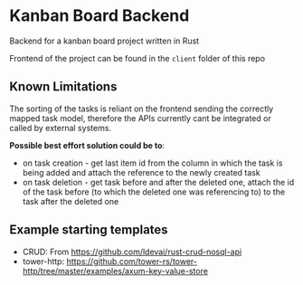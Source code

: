 # Kanban Board Backend

Backend for a kanban board project written in Rust

Frontend of the project can be found in the `client` folder of this repo

## Known Limitations

The sorting of the tasks is reliant on the frontend sending the correctly mapped task model, therefore the APIs
currently cant be integrated or called by external systems.

**Possible best effort solution could be to**:

- on task creation - get last item id from the column in which the task is being added and attach the reference to the
  newly created task
- on task deletion - get task before and after the deleted one, attach the id of the task before (to which the deleted
  one was referencing to) to the task after the deleted one

## Example starting templates

- CRUD: From https://github.com/ldevai/rust-crud-nosql-api
- tower-http: https://github.com/tower-rs/tower-http/tree/master/examples/axum-key-value-store